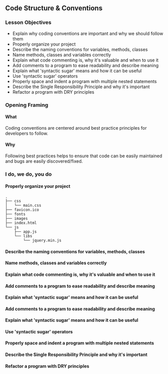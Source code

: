 ## Code Structure & Conventions

### Lesson Objectives

* Explain why coding conventions are important and why we should follow them
* Properly organize your project
* Describe the naming conventions for variables, methods, classes
* Name methods, classes and variables correctly
* Explain what code commenting is, why it's valuable and when to use it
* Add comments to a program to ease readability and describe meaning
* Explain what 'syntactic sugar' means and how it can be useful
* Use 'syntactic sugar' operators
* Properly space and indent a program with multiple nested statements
* Describe the Single Responsibility Principle and why it's important
* Refactor a program with DRY principles

### Opening Framing
#### What

Coding conventions are centered around best practice principles for developers to follow.

#### Why

Following best practices helps to ensure that code can be easily maintained and bugs are easily discovered/fixed.

### I do, we do, you do

#### Properly organize your project

```
.
├── css
│   └── main.css
├── favicon.ico
├── fonts
├── images
├── index.html
└── js
    ├── app.js
    └── libs
        └── jquery.min.js
```

#### Describe the naming conventions for variables, methods, classes


#### Name methods, classes and variables correctly


#### Explain what code commenting is, why it's valuable and when to use it


#### Add comments to a program to ease readability and describe meaning


#### Explain what 'syntactic sugar' means and how it can be useful


#### Add comments to a program to ease readability and describe meaning


#### Explain what 'syntactic sugar' means and how it can be useful


#### Use 'syntactic sugar' operators


#### Properly space and indent a program with multiple nested statements


#### Describe the Single Responsibility Principle and why it's important


#### Refactor a program with DRY principles




